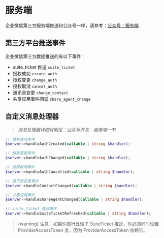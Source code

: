 # 服务端

企业微信第三方服务端推送和公众号一样，请参考：[公众号：服务端](/docs/{{version}}/official-account/server.md)

## 第三方平台推送事件

企业微信第三方数据推送的有以下事件：

- suite_ticket 推送 `suite_ticket`
- 授权成功 `create_auth`
- 授权变更 `change_auth`
- 授权取消 `cancel_auth`
- 通讯录变更 `change_contact`
- 共享应用事件回调 `share_agent_change`

## 自定义消息处理器

> *消息处理器详细说明见：公众号开发 - 服务端一节*

```php
// 授权成功事件
$server->handleAuthCreated(callable | string $handler);

// 授权变更事件
$server->handleAuthChanged(callable | string $handler);

// 授权取消事件
$server->handleAuthCancelled(callable | string $handler);

// 通讯录变更事件
$server->handleContactChanged(callable | string $handler);

// 共享应用事件
$server->handleShareAgentChanged(callable | string $handler);

// suite_ticket 推送事件
$server->handleSuiteTicketRefreshed(callable | string $handler);
```

> {warning} 注意：如果你自行处理了 SuiteTicket 推送，你必须同时设置 ProviderAccessToken 类，因为 ProviderAccessToken 依赖它。
